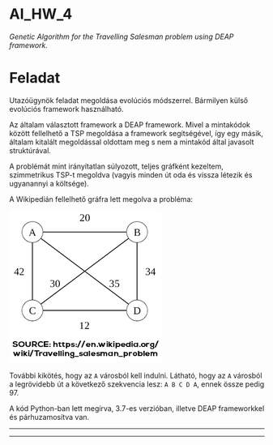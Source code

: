 # AI_HW_4
_Genetic Algorithm for the Travelling Salesman problem using DEAP framework._

# Feladat
Utazóügynök feladat megoldása evolúciós módszerrel. Bármilyen külső evolúciós framework használható.

Az általam választott framework a DEAP framework. Mivel a mintakódok között fellelhető a TSP megoldása a framework segítségével, így egy másik, általam kitalált megoldással oldottam meg s nem a mintakód által javasolt struktúrával. 

A problémát mint irányítatlan súlyozott, teljes gráfként kezeltem, szimmetrikus TSP-t megoldva (vagyis minden út oda és vissza létezik és ugyanannyi a költsége). 

A Wikipedián fellelhető gráfra lett megolva a probléma:

![Graph](https://github.com/naghim/AI_HW_4/blob/master/graph.jpg?raw=true)

További kikötés, hogy az `A` városból kell indulni.
Látható, hogy az `A` városból a legrövidebb út a következő szekvencia lesz: `A B C D A`, ennek össze pedig 97. 

A kód Python-ban lett megírva, 3.7-es verzióban, illetve DEAP frameworkkel és párhuzamosítva van.

___
___






